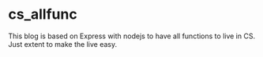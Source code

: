 # cs_allfunc
This blog  is based on Express with nodejs to have all functions to live in CS.
Just extent to make the live easy.
